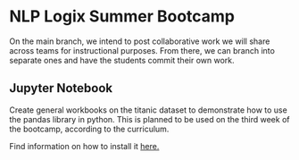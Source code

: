 # NLP Logix Summer Bootcamp
On the main branch, we intend to post collaborative work we will share across teams for instructional purposes. From there, we can branch into separate ones and have the students commit their own work.

## Jupyter Notebook
Create general workbooks on the titanic dataset to demonstrate how to use the pandas library in python. This is planned to be used on the third week of the bootcamp, according to the curriculum.

Find information on how to install it [here.](https://jupyterlab.readthedocs.io/en/stable/getting_started/installation.html)
